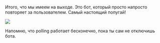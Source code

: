 Итого, что мы имеем на выходе. Это бот, который просто напросто повторяет за пользователем. Самый настоящий попугай!

![](https://ucarecdn.com/0cdb84b6-8d10-4ac3-9096-3a4b8910c38d/)

Напомню, что polling работает бесконечно, пока ты сам не отключишь бота.